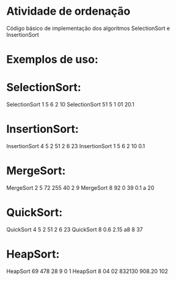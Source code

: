 # Atividade de ordenação
Código básico de implementação dos algoritmos SelectionSort e InsertionSort
# Exemplos de uso:
# SelectionSort:
SelectionSort 1 5 6 2 10
SelectionSort 51 5 1 01 20.1
# InsertionSort:
InsertionSort 4 5 2 51 2 6 23
InsertionSort 1 5 6 2 10 0.1
# MergeSort:
MergeSort 2 5 72 255 40 2 9
MergeSort 8 92 0 39 0.1 a 20
# QuickSort:
QuickSort 4 5 2 51 2 6 23
QuickSort 8 0.6 2.15 a8 8 37
# HeapSort:
HeapSort 69 478 28 9 0 1
HeapSort 8 04 02 832130 908.20 102